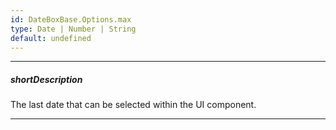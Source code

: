 ```yaml
---
id: DateBoxBase.Options.max
type: Date | Number | String
default: undefined
---
```

---
##### shortDescription
The last date that can be selected within the UI component.

---
